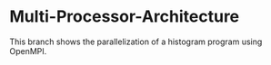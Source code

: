 # Multi-Processor-Architecture

This branch shows the parallelization of a histogram program using OpenMPI.
